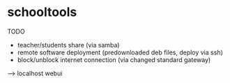 # schooltools

TODO
- teacher/students share (via samba)
- remote software deployment (predownloaded deb files, deploy via ssh)
- block/unblock internet connection (via changed standard gateway)

--> localhost webui
